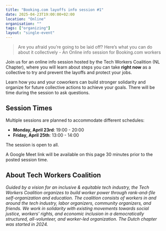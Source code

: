 ```yaml
---
title: "Booking.com layoffs info session #1"
date: 2025-04-23T19:00:00+02:00
location: "Online"
organisation: ""
tags: ["organizing"]
layout: "single-event"
---
```


> Are you afraid you’re going to be laid off? Here’s what you can do about it collectively - An Online info session for Booking.com workers

Join us for an online info session hosted by the Tech Workers Coalition (NL Chapter), where you will learn about steps you can take **right now** as a collective to try and prevent the layoffs and protect your jobs.

Learn how you and your coworkers can build stronger solidarity and organize for future collective actions to achieve your goals. There will be time during the session to ask questions.

## Session Times

Multiple sessions are planned to accommodate different schedules:

- **Monday, April 23rd**: 19:00 - 20:00
- **Friday, April 25th**: 13:00 - 14:00

The session is open to all.

A Google Meet link will be available on this page 30 minutes prior to the posted session time.

## About Tech Workers Coalition

_Guided by a vision for an inclusive & equitable tech industry, the Tech Workers Coalition organizes to build worker power through rank-and-file self-organization and education. The coalition consists of workers in and around the tech industry, labor organizers, community organizers, and friends. We work in solidarity with existing movements towards social justice, workers' rights, and economic inclusion in a democratically structured, all-volunteer, and worker-led organization. The Dutch chapter was started in 2024._
